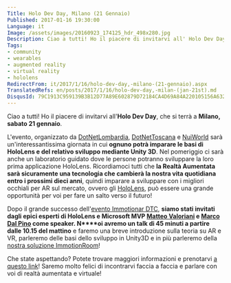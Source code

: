 ```yaml
---
Title: Holo Dev Day, Milano (21 Gennaio)
Published: 2017-01-16 19:30:00
Language: it
Image: /assets/images/20160923_174125_hdr_498x280.jpg
Description: Ciao a tutti! Ho il piacere di invitarvi all' Holo Dev Day , che si terrà a Milano, sabato 21 gennaio . L'evento, organizzato da DotNetLombardia , DotNetToscana e NuiWorld sarà un'interessantissima giornata in cui ognuno potrà imparare le basi di HoloLens e del relativo sviluppo mediante Unity 3D . Nel pomeriggio ci sarà anche un laboratorio guidato dove le persone potranno sviluppare la loro prima applicazione HoloLens. Ricordiamoci tutti che la Realtà Aumentata sarà sicuramente una tecnologia che cambierà la nostra vita quotidiana entro i prossimi dieci anni , quindi imparare a sviluppare con i migliori occhiali per AR sul mercato, ovvero gli HoloLens , può essere una grande opportunità per voi per fare un salto verso il futuro!
Tags:
- community
- wearables
- augmented reality
- virtual reality
- hololens
RedirectFrom: it/2017/1/16/holo-dev-day,-milano-(21-gennaio).aspx
TranslatedRefs: en/posts/2017/1/16/holo-dev-day,-milan-(jan-21st).md
DisqusId: 79C1913C959139B3B12D77A89E602879D72184CA4D69A84A220105156A632C8E
---
```

Ciao a tutti! Ho il piacere di invitarvi all'**Holo Dev Day**, che si terrà a **Milano, sabato 21 gennaio**.

L'evento, organizzato da <a href="http://dotnetlombardia.org/" target="_blank">DotNetLombardia</a>, <a href="http://www.dotnettoscana.org/" target="_blank">DotNetToscana</a> e <a href="http://www.nuiworld.net" target="_blank">NuiWorld</a> sarà un'interessantissima giornata in cui **ognuno potrà imparare le basi di HoloLens e del relativo sviluppo mediante Unity 3D**. Nel pomeriggio ci sarà anche un laboratorio guidato dove le persone potranno sviluppare la loro prima applicazione HoloLens. Ricordiamoci tutti che **la Realtà Aumentata sarà sicuramente una tecnologia che cambierà la nostra vita quotidiana entro i prossimi dieci anni**, quindi imparare a sviluppare con i migliori occhiali per AR sul mercato, ovvero gli <a href="https://skarredghost.wordpress.com/2016/09/21/microsoft-hololens-a-little-review/" target="_blank">HoloLens</a>, può essere una grande opportunità per voi per fare un salto verso il futuro!

Dopo il grande successo dell'<a href="http://www.immotionar.com/it/blog/2016/october/04/dtc-post-mortem/" target="_blank" title="DTC post-mortem">evento Immotionar DTC</a>, **siamo stati invitati dagli epici esperti di HoloLens e Microsoft MVP <a href="https://www.linkedin.com/in/matteovaloriani" target="_blank">Matteo Valoriani</a> e <a href="https://www.linkedin.com/in/marcodalpino" target="_blank">Marco Dal Pino</a> come speaker. N****oi avremo un talk di 45 minuti a partire dalle 10.15 del mattino** e faremo una breve introduzione sulla teoria su AR e VR, parleremo delle basi dello sviluppo in Unity3D e in più parleremo della <a href="http://www.immotionar.com/it/servizi/immotionroom-tutto-il-tuo-corpo-in-realtà-virtuale/" target="_blank" title="ImmotionRoom: your full body in Virtual Reality">nostra soluzione ImmotionRoom</a>!

Che state aspettando? Potete trovare maggiori informazioni e prenotarvi <a href="https://www.meetup.com/it-IT/DotNetLombardia/events/234022057/?eventId=234022057" target="_blank">a questo link</a>! Saremo molto felici di incontrarvi faccia a faccia e parlare con voi di realtà aumentata e virtuale!
